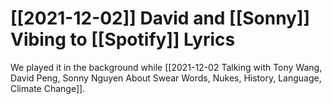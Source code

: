 # [[2021-12-02]] David and [[Sonny]] Vibing to [[Spotify]] Lyrics

We played it in the background while [[2021-12-02 Talking with Tony Wang, David Peng, Sonny Nguyen About Swear Words, Nukes, History, Language, Climate Change]].
